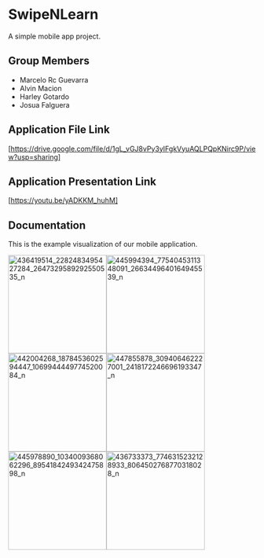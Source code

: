 # SwipeNLearn

A simple mobile app project.

## Group Members
- Marcelo Rc Guevarra
- Alvin Macion
- Harley Gotardo
- Josua Falguera

## Application File Link
[https://drive.google.com/file/d/1gL_vGJ8vPy3yIFgkVyuAQLPQpKNirc9P/view?usp=sharing]

## Application Presentation Link
[https://youtu.be/yADKKM_huhM]

## Documentation

This is the example visualization of our mobile application.

<div style="display: flex; flex-wrap: wrap;">
  <img src="https://github.com/alvnmacion/SwipeNLearn/assets/108714610/0e0f4caa-6cbd-4e29-bcbf-b9d2c7aa0da0" alt="436419514_2282483495427284_2647329589292550535_n" width="200">
  <img src="https://github.com/alvnmacion/SwipeNLearn/assets/108714610/a4fff71c-dbec-4870-b471-041e4d3ad1e3" alt="445994394_7754045311348091_2663449640164945539_n" width="200">
  <img src="https://github.com/alvnmacion/SwipeNLearn/assets/108714610/fd504431-1eaf-4c55-9c94-7d0514b033e6" alt="442004268_1878453602594447_1069944449774520084_n" width="200">
  <img src="https://github.com/alvnmacion/SwipeNLearn/assets/108714610/6c115e98-b4dd-4008-a455-c9a3f6561da0" alt="447855878_309406462227001_2418172246696193347_n" width="200">
  <img src="https://github.com/alvnmacion/SwipeNLearn/assets/108714610/f7319d06-8d38-44a3-8964-b31b6e7c9a7a" alt="445978890_1034009368062296_8954184249342475898_n" width="200">
  <img src="https://github.com/alvnmacion/SwipeNLearn/assets/108714610/7da5a9a7-82f6-4d05-89cd-8ae6696193eb" alt="436733373_7746315232128933_8064502768770318028_n" width="200">
</div>

